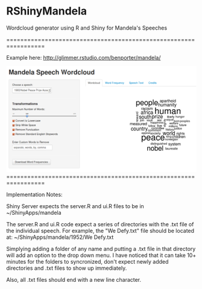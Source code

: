 RShinyMandela
=================================================================

Wordcloud generator using R and Shiny for Mandela's Speeches

=================================================================

Example here:
http://glimmer.rstudio.com/benporter/mandela/

<img src="http://github.com/benporter/RShinyMandela/blob/master/Shiny%20-%20Mandela%20Word%20Cloud%20Screen%20Shot.png?raw=true" alt="Mandela Screen Shot" title="Mandela Screen Shot" />
=================================================================

Implementation Notes:

Shiny Server expects the server.R and ui.R files to be in ~/ShinyApps/mandela

The server.R and ui.R code expect a series of directories with the .txt file of the individual speech.  For example, the "We Defy.txt" file should be located at: ~/ShinyApps/mandela/1952/We Defy.txt

Simplying adding a folder of any name and putting a .txt file in that directory will add an option to the drop down menu.  I have noticed that it can take 10+ minutes for the folders to syncronized, don't expect newly added directories and .txt files to show up immediately.

Also, all .txt files should end with a new line character.

